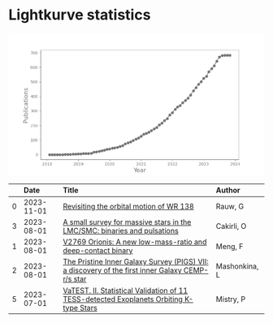 
<h1>Lightkurve statistics</h1>

![publications](out/lightkurve-publications.png)  

|    | Date       | Title                                                                                                                                                              | Author        |
|---:|:-----------|:-------------------------------------------------------------------------------------------------------------------------------------------------------------------|:--------------|
|  0 | 2023-11-01 | [Revisiting the orbital motion of WR 138](https://ui.adsabs.harvard.edu/abs/2023NewA..10402062R/abstract)                                                          | Rauw, G       |
|  3 | 2023-08-01 | [A small survey for massive stars in the LMC/SMC: binaries and pulsations](https://ui.adsabs.harvard.edu/abs/2023MNRAS.523.1676C/abstract)                         | Cakirli, O    |
|  1 | 2023-08-01 | [V2769 Orionis: A new low-mass-ratio and deep-contact binary](https://ui.adsabs.harvard.edu/abs/2023NewA..10202034M/abstract)                                      | Meng, F       |
|  2 | 2023-08-01 | [The Pristine Inner Galaxy Survey (PIGS) VII: a discovery of the first inner Galaxy CEMP-r/s star](https://ui.adsabs.harvard.edu/abs/2023MNRAS.523.2111M/abstract) | Mashonkina, L |
|  5 | 2023-07-01 | [VaTEST. II. Statistical Validation of 11 TESS-detected Exoplanets Orbiting K-type Stars](https://ui.adsabs.harvard.edu/abs/2023AJ....166....9M/abstract)          | Mistry, P     |
    